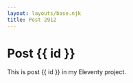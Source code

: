 ```yaml
---
layout: layouts/base.njk
title: Post 2912
---
```


# Post {{ id }}

This is post {{ id }} in my Eleventy project.
